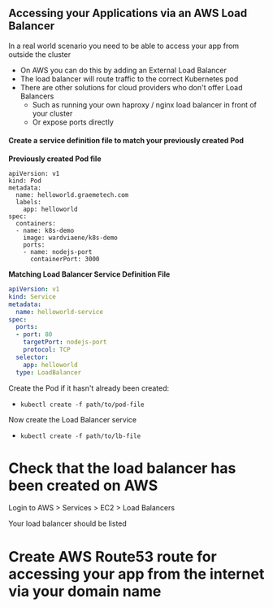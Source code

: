 ## Accessing your Applications via an AWS Load Balancer

In a real world scenario you need to be able to access your app from outside the cluster

  - On AWS you can do this by adding an External Load Balancer
  - The load balancer will route traffic to the correct Kubernetes pod
  - There are other solutions for cloud providers who don't offer Load Balancers
    - Such as running your own haproxy / nginx load balancer in front of your cluster
    - Or expose ports directly

#### Create a service definition file to match your previously created Pod

**Previously created Pod file**

```
apiVersion: v1
kind: Pod
metadata:
  name: helloworld.graemetech.com
  labels:
    app: helloworld
spec:
  containers:
  - name: k8s-demo
    image: wardviaene/k8s-demo
    ports:
    - name: nodejs-port
      containerPort: 3000
```

**Matching Load Balancer Service Definition File**

```yaml
apiVersion: v1
kind: Service
metadata:
  name: helloworld-service
spec:
  ports:
  - port: 80
    targetPort: nodejs-port
    protocol: TCP
  selector:
    app: helloworld
  type: LoadBalancer
```

Create the Pod if it hasn't already been created:

- `kubectl create -f path/to/pod-file`

Now create the Load Balancer service

- `kubectl create -f path/to/lb-file`

# Check that the load balancer has been created on AWS

Login to AWS > Services > EC2 > Load Balancers

Your load balancer should be listed



# Create AWS Route53 route for accessing your app from the internet via your domain name

